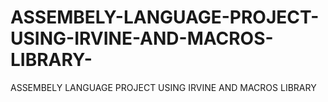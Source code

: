 # ASSEMBELY-LANGUAGE-PROJECT-USING-IRVINE-AND-MACROS-LIBRARY-
ASSEMBELY LANGUAGE PROJECT USING IRVINE AND MACROS LIBRARY   
